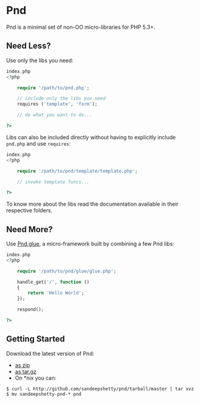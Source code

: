 
# Pnd

Pnd is a minimal set of non-OO micro-libraries for PHP 5.3+.


## Need Less?

Use only the libs you need:

``` php
index.php
<?php

	require '/path/to/pnd.php';

	// include only the libs you need
	requires ('template', 'form');

	// do what you want to do...

?>
```


Libs can also be included directly without having to explicitly include `pnd.php` and use `requires`:


``` php
index.php
<?php

	require '/path/to/pnd/template/template.php';

	// invoke template funcs...

?>
```

To know more about the libs read the documentation available in their respective folders.



## Need More?

Use [Pnd.glue](https://github.com/sandeepshetty/pnd/tree/master/glue), a micro-framework built by combining a few Pnd libs:

``` php
index.php
<?php

	require '/path/to/pnd/glue/glue.php';

	handle_get('/', function ()
	{
		return 'Hello World';
	});

	respond();

?>
```


## Getting Started

Download the latest version of Pnd:
* [as zip](https://github.com/sandeepshetty/pnd/zipball/master)
* [as tar.gz](https://github.com/sandeepshetty/pnd/tarball/master)
* On *nix you can:

```shell
$ curl -L http://github.com/sandeepshetty/pnd/tarball/master | tar xvz
$ mv sandeepshetty-pnd-* pnd
```